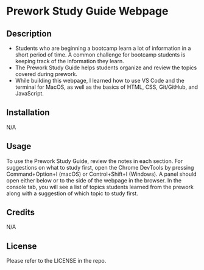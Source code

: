 # Prework Study Guide Webpage

## Description

- Students who are beginning a bootcamp learn a lot of information in a short period of time. A common challenge for bootcamp students is keeping track of the information they learn.
- The Prework Study Guide helps students organize and review the topics covered during prework.
- While building this webpage, I learned how to use VS Code and the terminal for MacOS, as well as the basics of HTML, CSS, Git/GitHub, and JavaScript.

## Installation

N/A

## Usage

To use the Prework Study Guide, review the notes in each section. For suggestions on what to study first, open the Chrome DevTools by pressing Command+Option+I (macOS) or Control+Shift+I (Windows). A panel should open either below or to the side of the webpage in the browser. In the console tab, you will see a list of topics students learned from the prework along with a suggestion of which topic to study first.

## Credits

N/A

## License

Please refer to the LICENSE in the repo.